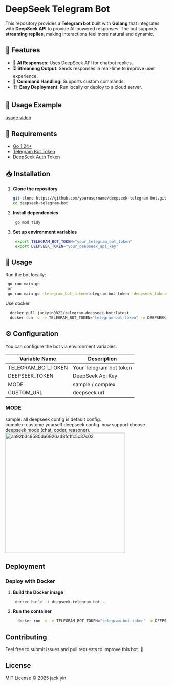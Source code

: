 # DeepSeek Telegram Bot

This repository provides a **Telegram bot** built with **Golang** that integrates with **DeepSeek API** to provide AI-powered responses. The bot supports **streaming replies**, making interactions feel more natural and dynamic.

## 🚀 Features
- 🤖 **AI Responses**: Uses DeepSeek API for chatbot replies.
- ⏳ **Streaming Output**: Sends responses in real-time to improve user experience.
- 🎯 **Command Handling**: Supports custom commands.
- 🏗 **Easy Deployment**: Run locally or deploy to a cloud server.

## 🤖 Usage Example
[usage video](https://github.com/yincongcyincong/telegram-deepseek-bot/wiki/Usage-Video)


## 📌 Requirements
- [Go 1.24+](https://go.dev/dl/)
- [Telegram Bot Token](https://core.telegram.org/bots/tutorial#obtain-your-bot-token)
- [DeepSeek Auth Token](https://api-docs.deepseek.com/zh-cn/)

## 📥 Installation
1. **Clone the repository**
   ```sh
   git clone https://github.com/yourusername/deepseek-telegram-bot.git
   cd deepseek-telegram-bot
    ```
2. **Install dependencies**
   ```sh
    go mod tidy
    ```

3. **Set up environment variables**
   ```sh
    export TELEGRAM_BOT_TOKEN="your_telegram_bot_token"
    export DEEPSEEK_TOKEN="your_deepseek_api_key"
    ```

## 🚀 Usage
Run the bot locally:
   ```sh
    go run main.go
    or
    go run main.go -telegram_bot_token=telegram-bot-token -deepseek_token=deepseek-auth-token
   ```
Use docker
   ```sh
     docker pull jackyin0822/telegram-deepseek-bot:latest
     docker run -d -e TELEGRAM_BOT_TOKEN="telegram-bot-token" -e DEEPSEEK_TOKEN="deepseek-auth-token" --name my-telegram-bot  jackyin0822/telegram-deepseek-bot:latest
   ```

## ⚙️ Configuration
You can configure the bot via environment variables:

| Variable Name       | 	Description            |
|---------------------|-------------------------|
| TELEGRAM_BOT_TOKEN	 | Your Telegram bot token |
| DEEPSEEK_TOKEN	     | DeepSeek Api Key        |
| MODE	               | sample / complex        |
| CUSTOM_URL	         | deepseek url            |

### MODE
sample: all deepseek config is default config.      
complex: custome yourself deepseek config. now support choose deepseek mode (chat, coder, reasoner).
<img width="374" alt="aa92b3c9580da6926a48fc1fc5c37c03" src="https://github.com/user-attachments/assets/2d1bc0be-d4a2-4908-bede-b351f2a10423" />




## Deployment
### Deploy with Docker
1. **Build the Docker image**
   ```sh
    docker build -t deepseek-telegram-bot .
   ```
   
2. **Run the container**
   ```sh
     docker run -d -e TELEGRAM_BOT_TOKEN="telegram-bot-token" -e DEEPSEEK_TOKEN="deepseek-auth-token" --name my-telegram-bot telegram-deepseek-bot 
   ```

## Contributing
Feel free to submit issues and pull requests to improve this bot. 🚀

## License
MIT License © 2025 jack yin
